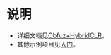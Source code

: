 # 说明

- 详细文档见[Obfuz+HybridCLR](https://www.obfuz.com/docs/beginner/work-with-hybridclr)。
- 其他示例项目见[入门](https://www.obfuz.com/docs/getting-started)。
